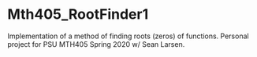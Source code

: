 # Mth405_RootFinder1
Implementation of a method of finding roots (zeros) of functions. Personal project for PSU MTH405 Spring 2020 w/ Sean Larsen.
